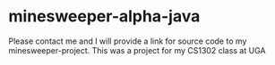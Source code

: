 # minesweeper-alpha-java
Please contact me and I will provide a link for source code to my minesweeper-project. This was a project for my CS1302 class at UGA
